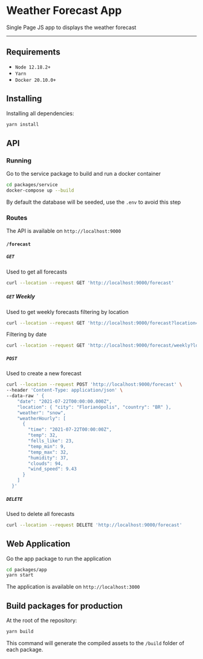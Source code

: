 # Weather Forecast App

Single Page JS app to displays the weather forecast

----

## Requirements

- `Node 12.18.2+`
- `Yarn`
- `Docker 20.10.0+`

## Installing

Installing all dependencies:

```bash
yarn install
```

## API

### Running

Go to the service package to build and run a docker container

```bash
cd packages/service
docker-compose up --build
```

By default the database will be seeded, use the `.env` to avoid this step

### Routes

The API is available on `http://localhost:9000`

#### `/forecast`

##### `GET`

Used to get all forecasts

```bash
curl --location --request GET 'http://localhost:9000/forecast'
```

##### `GET` Weekly

Used to get weekly forecasts filtering by location

```bash
curl --location --request GET 'http://localhost:9000/forecast?location=London'
```

Filtering by date

```bash
curl --location --request GET 'http://localhost:9000/forecast/weekly?location=London&date=2021-07-23'
```

##### `POST`

Used to create a new forecast

```bash
curl --location --request POST 'http://localhost:9000/forecast' \
--header 'Content-Type: application/json' \
--data-raw ' {
    "date": "2021-07-22T00:00:00.000Z",
    "location": { "city": "Florianópolis", "country": "BR" },
    "weather": "snow",
    "weatherHourly": [
      {
        "time": "2021-07-22T00:00:00Z",
        "temp": 32,
        "fells_like": 23,
        "temp_min": 9,
        "temp_max": 32,
        "humidity": 37,
        "clouds": 94,
        "wind_speed": 9.43
      }
    ]
  }'
```

##### `DELETE`

Used to delete all forecasts

```bash
curl --location --request DELETE 'http://localhost:9000/forecast'
```

## Web Application

Go the app package to run the application

```bash
cd packages/app
yarn start
```

The application is available on `http://localhost:3000`

## Build packages for production

At the root of the repository:

```bash
yarn build
```

This command will generate the compiled assets to the `/build` folder of each package.